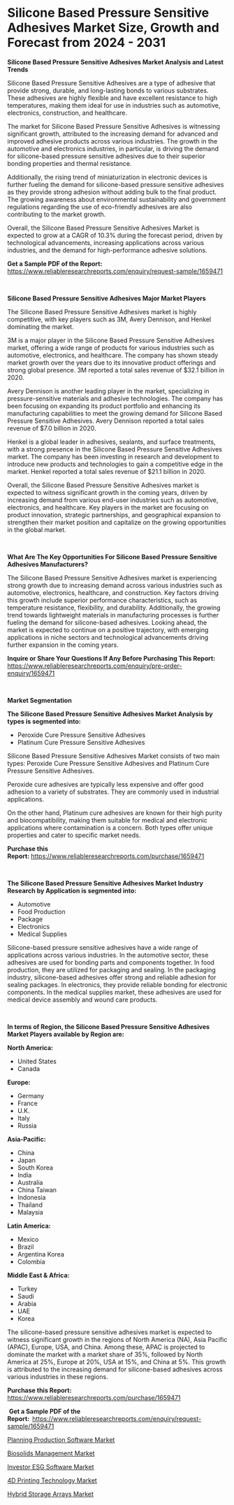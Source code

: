<p><h1>Silicone Based Pressure Sensitive Adhesives Market Size, Growth and Forecast from 2024 - 2031</h1></p><p><strong>Silicone Based Pressure Sensitive Adhesives Market Analysis and Latest Trends</strong></p>
<p><p>Silicone Based Pressure Sensitive Adhesives are a type of adhesive that provide strong, durable, and long-lasting bonds to various substrates. These adhesives are highly flexible and have excellent resistance to high temperatures, making them ideal for use in industries such as automotive, electronics, construction, and healthcare.</p><p>The market for Silicone Based Pressure Sensitive Adhesives is witnessing significant growth, attributed to the increasing demand for advanced and improved adhesive products across various industries. The growth in the automotive and electronics industries, in particular, is driving the demand for silicone-based pressure sensitive adhesives due to their superior bonding properties and thermal resistance.</p><p>Additionally, the rising trend of miniaturization in electronic devices is further fueling the demand for silicone-based pressure sensitive adhesives as they provide strong adhesion without adding bulk to the final product. The growing awareness about environmental sustainability and government regulations regarding the use of eco-friendly adhesives are also contributing to the market growth.</p><p>Overall, the Silicone Based Pressure Sensitive Adhesives Market is expected to grow at a CAGR of 10.3% during the forecast period, driven by technological advancements, increasing applications across various industries, and the demand for high-performance adhesive solutions.</p></p>
<p><strong>Get a Sample PDF of the Report:&nbsp;</strong> <a href="https://www.reliableresearchreports.com/enquiry/request-sample/1659471">https://www.reliableresearchreports.com/enquiry/request-sample/1659471</a></p>
<p>&nbsp;</p>
<p><strong>Silicone Based Pressure Sensitive Adhesives Major Market Players</strong></p>
<p><p>The Silicone Based Pressure Sensitive Adhesives market is highly competitive, with key players such as 3M, Avery Dennison, and Henkel dominating the market. </p><p>3M is a major player in the Silicone Based Pressure Sensitive Adhesives market, offering a wide range of products for various industries such as automotive, electronics, and healthcare. The company has shown steady market growth over the years due to its innovative product offerings and strong global presence. 3M reported a total sales revenue of $32.1 billion in 2020.</p><p>Avery Dennison is another leading player in the market, specializing in pressure-sensitive materials and adhesive technologies. The company has been focusing on expanding its product portfolio and enhancing its manufacturing capabilities to meet the growing demand for Silicone Based Pressure Sensitive Adhesives. Avery Dennison reported a total sales revenue of $7.0 billion in 2020.</p><p>Henkel is a global leader in adhesives, sealants, and surface treatments, with a strong presence in the Silicone Based Pressure Sensitive Adhesives market. The company has been investing in research and development to introduce new products and technologies to gain a competitive edge in the market. Henkel reported a total sales revenue of $21.1 billion in 2020.</p><p>Overall, the Silicone Based Pressure Sensitive Adhesives market is expected to witness significant growth in the coming years, driven by increasing demand from various end-user industries such as automotive, electronics, and healthcare. Key players in the market are focusing on product innovation, strategic partnerships, and geographical expansion to strengthen their market position and capitalize on the growing opportunities in the global market.</p></p>
<p>&nbsp;</p>
<p><strong>What Are The Key Opportunities For Silicone Based Pressure Sensitive Adhesives Manufacturers?</strong></p>
<p><p>The Silicone Based Pressure Sensitive Adhesives market is experiencing strong growth due to increasing demand across various industries such as automotive, electronics, healthcare, and construction. Key factors driving this growth include superior performance characteristics, such as temperature resistance, flexibility, and durability. Additionally, the growing trend towards lightweight materials in manufacturing processes is further fueling the demand for silicone-based adhesives. Looking ahead, the market is expected to continue on a positive trajectory, with emerging applications in niche sectors and technological advancements driving further expansion in the coming years.</p></p>
<p><strong>Inquire or Share Your Questions If Any Before Purchasing This Report:</strong> <a href="https://www.reliableresearchreports.com/enquiry/pre-order-enquiry/1659471">https://www.reliableresearchreports.com/enquiry/pre-order-enquiry/1659471</a></p>
<p>&nbsp;</p>
<p><strong>Market Segmentation</strong></p>
<p><strong>The Silicone Based Pressure Sensitive Adhesives Market Analysis by types is segmented into:</strong></p>
<p><ul><li>Peroxide Cure Pressure Sensitive Adhesives</li><li>Platinum Cure Pressure Sensitive Adhesives</li></ul></p>
<p><p>Silicone Based Pressure Sensitive Adhesives Market consists of two main types: Peroxide Cure Pressure Sensitive Adhesives and Platinum Cure Pressure Sensitive Adhesives. </p><p>Peroxide cure adhesives are typically less expensive and offer good adhesion to a variety of substrates. They are commonly used in industrial applications. </p><p>On the other hand, Platinum cure adhesives are known for their high purity and biocompatibility, making them suitable for medical and electronic applications where contamination is a concern. Both types offer unique properties and cater to specific market needs.</p></p>
<p><strong>Purchase this Report:&nbsp;</strong><a href="https://www.reliableresearchreports.com/purchase/1659471">https://www.reliableresearchreports.com/purchase/1659471</a></p>
<p>&nbsp;</p>
<p><strong>The Silicone Based Pressure Sensitive Adhesives Market Industry Research by Application is segmented into:</strong></p>
<p><ul><li>Automotive</li><li>Food Production</li><li>Package</li><li>Electronics</li><li>Medical Supplies</li></ul></p>
<p><p>Silicone-based pressure sensitive adhesives have a wide range of applications across various industries. In the automotive sector, these adhesives are used for bonding parts and components together. In food production, they are utilized for packaging and sealing. In the packaging industry, silicone-based adhesives offer strong and reliable adhesion for sealing packages. In electronics, they provide reliable bonding for electronic components. In the medical supplies market, these adhesives are used for medical device assembly and wound care products.</p></p>
<p>&nbsp;</p>
<p><strong>In terms of Region, the Silicone Based Pressure Sensitive Adhesives Market Players available by Region are:</strong></p>
<p>
    <p> <strong> North America: </strong>
        <ul>
            <li>United States</li>
            <li>Canada</li>
        </ul>
        </p> 
    <p> <strong> Europe: </strong>
        <ul>
            <li>Germany</li>
            <li>France</li>
            <li>U.K.</li>
            <li>Italy</li>
            <li>Russia</li>
        </ul>
        </p> 
    <p> <strong> Asia-Pacific: </strong>
        <ul>
            <li>China</li>
            <li>Japan</li>
            <li>South Korea</li>
            <li>India</li>
            <li>Australia</li>
            <li>China Taiwan</li>
            <li>Indonesia</li>
            <li>Thailand</li>
            <li>Malaysia</li>
        </ul>
        </p> 
    <p> <strong> Latin America: </strong>
        <ul>
            <li>Mexico</li>
            <li>Brazil</li>
            <li>Argentina Korea</li>
            <li>Colombia</li>
        </ul>
        </p> 
    <p> <strong> Middle East & Africa: </strong>
        <ul>
            <li>Turkey</li>
            <li>Saudi</li>
            <li>Arabia</li>
            <li>UAE</li>
            <li>Korea</li>
        </ul>
    </p>
    </p>
<p><p>The silicone-based pressure sensitive adhesives market is expected to witness significant growth in the regions of North America (NA), Asia Pacific (APAC), Europe, USA, and China. Among these, APAC is projected to dominate the market with a market share of 35%, followed by North America at 25%, Europe at 20%, USA at 15%, and China at 5%. This growth is attributed to the increasing demand for silicone-based adhesives across various industries in these regions.</p></p>
<p><strong>Purchase this Report: </strong><a href="https://www.reliableresearchreports.com/purchase/1659471">https://www.reliableresearchreports.com/purchase/1659471</a></p>
<p>&nbsp;<strong>Get a Sample PDF of the Report:&nbsp;&nbsp;</strong><a href="https://www.reliableresearchreports.com/enquiry/request-sample/1659471">https://www.reliableresearchreports.com/enquiry/request-sample/1659471</a></p>
<p><strong></strong></p>
<p><p><a href="https://medium.com/p/3254c5a5e274/edit">Planning Production Software Market</a></p><p><a href="https://medium.com/p/67e323289b1e/edit">Biosolids Management Market</a></p><p><a href="https://medium.com/p/67186de4852e/edit">Investor ESG Software Market</a></p><p><a href="https://medium.com/p/a11f14dfce8c/edit">4D Printing Technology Market</a></p><p><a href="https://medium.com/p/b412302c197b/edit">Hybrid Storage Arrays Market</a></p></p>
